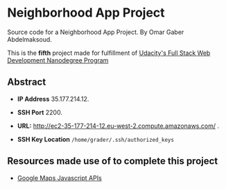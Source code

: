 # Neighborhood App Project
Source code for a Neighborhood App Project.
By Omar Gaber Abdelmaksoud.

This is the **fifth** project made for fulfillment of [Udacity's Full Stack Web Development Nanodegree Program](https://www.udacity.com/course/full-stack-web-developer-nanodegree--nd004)

## Abstract

* **IP Address** 35.177.214.12.

* **SSH Port** 2200.

* **URL:** http://ec2-35-177-214-12.eu-west-2.compute.amazonaws.com/ .

* **SSH Key Location** `/home/grader/.ssh/authorized_keys`


## Resources made use of to complete this project
* [Google Maps Javascript APIs](https://developers.google.com/maps/documentation/javascript/tutorial)